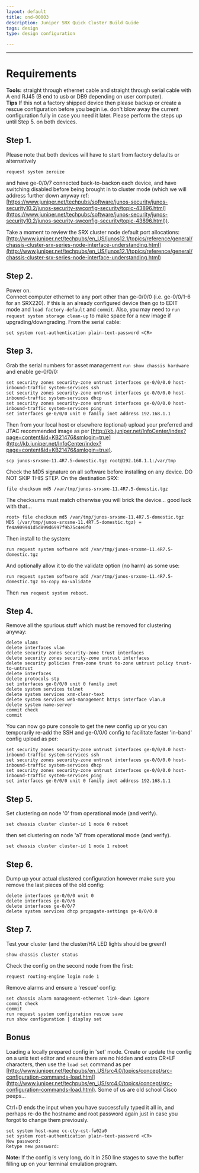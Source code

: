 ```yaml
---
layout: default
title: ond-00003
description: Juniper SRX Quick Cluster Build Guide
tags: design 
type: design configuration

---
```


---

# Requirements

**Tools:** straight through ethernet cable and straight through serial cable with A end RJ45 (B end to usb or DB9 depending on user computer).  
**Tips** If this not a factory shipped device then please backup or create a rescue configuration before you begin i.e. don't blow away the current configuration fully in case you need it later. Please perform the steps up until Step 5. on both devices.

## Step 1.
Please note that both devices will have to start from factory defaults or alternatively 

    request system zeroize

and have ge-0/0/7 connected back-to-backon each device, and have switching disabled before being brought in to cluster mode (which we will address further down anyway ref: [https://www.juniper.net/techpubs/software/junos-security/junos-security10.2/junos-security-swconfig-security/topic-43896.html](https://www.juniper.net/techpubs/software/junos-security/junos-security10.2/junos-security-swconfig-security/topic-43896.html)).

Take a moment to review the SRX cluster node default port allocations: [http://www.juniper.net/techpubs/en_US/junos12.1/topics/reference/general/chassis-cluster-srx-series-node-interface-understanding.html](http://www.juniper.net/techpubs/en_US/junos12.1/topics/reference/general/chassis-cluster-srx-series-node-interface-understanding.html)

## Step 2.

Power on.  
Connect computer ethernet to any port other than ge-0/0/0 (i.e. ge-0/0/1-6 for an SRX220). If this is an already configured device then go to EDIT mode and `load factory-default` and `commit`. Also, you may need to `run request system storage clean-up` to make space for a new image if upgrading/downgrading. From the serial cable:

    set system root-authentication plain-text-password <CR>

## Step 3.

Grab the serial numbers for asset management `run show chassis hardware` and enable ge-0/0/0:

    set security zones security-zone untrust interfaces ge-0/0/0.0 host-inbound-traffic system-services ssh
    set security zones security-zone untrust interfaces ge-0/0/0.0 host-inbound-traffic system-services dhcp
    set security zones security-zone untrust interfaces ge-0/0/0.0 host-inbound-traffic system-services ping
    set interfaces ge-0/0/0 unit 0 family inet address 192.168.1.1
  
Then from your local host or elsewhere (optional) upload your preferred and JTAC recommended image as per [http://kb.juniper.net/InfoCenter/index?page=content&id=KB21476&smlogin=true](http://kb.juniper.net/InfoCenter/index?page=content&id=KB21476&smlogin=true).


    scp junos-srxsme-11.4R7.5-domestic.tgz root@192.168.1.1:/var/tmp

Check the MD5 signature on all software before installing on any device. DO NOT SKIP THIS STEP. On the destination SRX:

    file checksum md5 /var/tmp/junos-srxsme-11.4R7.5-domestic.tgz

The checksums must match otherwise you will brick the device… good luck with that…

    root> file checksum md5 /var/tmp/junos-srxsme-11.4R7.5-domestic.tgz
    MD5 (/var/tmp/junos-srxsme-11.4R7.5-domestic.tgz) = fe4a909941d5d899d6997f9b75c4e0f0

Then install to the system:

    run request system software add /var/tmp/junos-srxsme-11.4R7.5-domestic.tgz

And optionally allow it to do the validate option (no harm) as some use:

    run request system software add /var/tmp/junos-srxsme-11.4R7.5-domestic.tgz no-copy no-validate


Then `run request system reboot`.

## Step 4.

Remove all the spurious stuff which must be removed for clustering anyway:


    delete vlans
    delete interfaces vlan
    delete security zones security-zone trust interfaces
    delete security zones security-zone untrust interfaces
    delete security policies from-zone trust to-zone untrust policy trust-to-untrust
    delete interfaces
    delete protocols stp
    set interfaces ge-0/0/0 unit 0 family inet
    delete system services telnet
    delete system services xnm-clear-text
    delete system services web-management https interface vlan.0
    delete system name-server
    commit check
    commit

You can now go pure console to get the new config up or you can temporarily re-add the SSH and ge-0/0/0 config to facilitate faster 'in-band' config upload as per:

    set security zones security-zone untrust interfaces ge-0/0/0.0 host-inbound-traffic system-services ssh
    set security zones security-zone untrust interfaces ge-0/0/0.0 host-inbound-traffic system-services dhcp
    set security zones security-zone untrust interfaces ge-0/0/0.0 host-inbound-traffic system-services ping
    set interfaces ge-0/0/0 unit 0 family inet address 192.168.1.1

## Step 5.

Set clustering on node '0' from operational mode (and verify).

    set chassis cluster cluster-id 1 node 0 reboot

then set clustering on node 'a1' from operational mode (and verify).

    set chassis cluster cluster-id 1 node 1 reboot


## Step 6. 

Dump up your actual clustered configuration however make sure you remove the last pieces of the old config:

    delete interfaces ge-0/0/0 unit 0
    delete interfaces ge-0/0/6
    delete interfaces ge-0/0/7
    delete system services dhcp propagate-settings ge-0/0/0.0

## Step 7.

Test your cluster (and the cluster/HA LED lights should be green!)

    show chassis cluster status

Check the config on the second node from the first:

    request routing-engine login node 1

Remove alarms and ensure a 'rescue' config:

    set chassis alarm management-ethernet link-down ignore
    commit check
    commit
    run request system configuration rescue save
    run show configuration | display set

## Bonus

Loading a locally prepared config in 'set' mode. Create or update the config on a unix text editor and ensure there are no hidden and extra CR+LF characters, then use the ```load set``` command as per [http://www.juniper.net/techpubs/en_US/src4.0/topics/concept/src-configuration-commands-load.html](http://www.juniper.net/techpubs/en_US/src4.0/topics/concept/src-configuration-commands-load.html). Some of us are old school Cisco peeps…

Ctrl+D ends the input when you have successfully typed it all in, and perhaps re-do the hostname and root password again just in case you forgot to change them previously.

    set system host-name cc-cty-cst-fw02a0
    set system root-authentication plain-text-password <CR>
    New password:
    Retype new password:

**Note:** If the config is very long, do it in 250 line stages to save the buffer filling up on your terminal emulation program.






